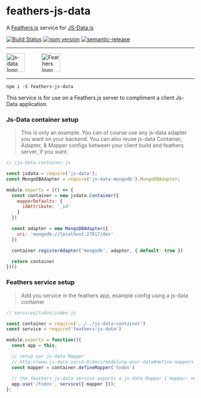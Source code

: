 # feathers-js-data
A <a href="http://feathersjs.com/">Feathers.js</a> service for <a href="http://www.js-data.io/">JS-Data.js</a>

[![Build Status](https://travis-ci.org/crobinson42/feathers-js-data.svg?branch=master)](https://travis-ci.org/crobinson42/feathers-js-data)
[![npm version](https://badge.fury.io/js/feathers-js-data.svg)](https://badge.fury.io/js/feathers-js-data)
[![semantic-release](https://img.shields.io/badge/%20%20%F0%9F%93%A6%F0%9F%9A%80-semantic--release-e10079.svg)](https://github.com/semantic-release/semantic-release)

------

<img src="https://raw.githubusercontent.com/js-data/js-data/master/js-data.png" alt="js-data logo" title="js-data" height="50" />
<img style="padding-left:40px;" height="50" src="http://feathersjs.com/img/feathers-logo-wide.png" alt="Feathers logo">


------



```
npm i -S feathers-js-data
```

This service is for use on a Feathers.js server to compliment a client Js-Data
application.

### Js-Data container setup

> This is only an example. You can of course use any js-data adapter you want on
your backend. You can also reuse js-data Container, Adapter, & Mapper configs
between your client build and feathers server, if you want.

```js
// /js-data-container.js

const jsdata = require('js-data');
const MongoDBAdapter = require('js-data-mongodb').MongoDBAdapter;

module.exports = (() => {
  const container = new jsdata.Container({
    mapperDefaults: {
      idAttribute: '_id'
    }
  })

  const adapter = new MongoDBAdapter({
    uri: 'mongodb://localhost:27017/dev'
  })

  container.registerAdapter('mongodb', adapter, { default: true })

  return container
})()
```


### Feathers service setup

> Add you service in the feathers app, example config using a js-data container

```js
// services/todos/index.js

const container = require('../../js-data-container')
const service = require('feathers-js-data')

module.exports = function(){
  const app = this;

  // setup our js-data Mapper
  // http://www.js-data.io/v3.0/docs/modeling-your-data#define-mappers
  const mapper = container.defineMapper('todos')

  // the feathers-js-data service expects a js-data Mapper { mapper: new Mapper() }
  app.use('/todos', service({ mapper }));
};

```

